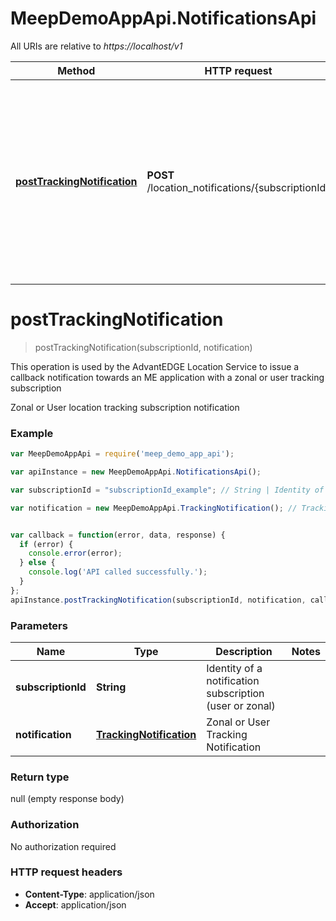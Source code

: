# MeepDemoAppApi.NotificationsApi

All URIs are relative to *https://localhost/v1*

Method | HTTP request | Description
------------- | ------------- | -------------
[**postTrackingNotification**](NotificationsApi.md#postTrackingNotification) | **POST** /location_notifications/{subscriptionId} | This operation is used by the AdvantEDGE Location Service to issue a callback notification towards an ME application with a zonal or user tracking subscription


<a name="postTrackingNotification"></a>
# **postTrackingNotification**
> postTrackingNotification(subscriptionId, notification)

This operation is used by the AdvantEDGE Location Service to issue a callback notification towards an ME application with a zonal or user tracking subscription

Zonal or User location tracking subscription notification

### Example
```javascript
var MeepDemoAppApi = require('meep_demo_app_api');

var apiInstance = new MeepDemoAppApi.NotificationsApi();

var subscriptionId = "subscriptionId_example"; // String | Identity of a notification subscription (user or zonal)

var notification = new MeepDemoAppApi.TrackingNotification(); // TrackingNotification | Zonal or User Tracking Notification


var callback = function(error, data, response) {
  if (error) {
    console.error(error);
  } else {
    console.log('API called successfully.');
  }
};
apiInstance.postTrackingNotification(subscriptionId, notification, callback);
```

### Parameters

Name | Type | Description  | Notes
------------- | ------------- | ------------- | -------------
 **subscriptionId** | **String**| Identity of a notification subscription (user or zonal) | 
 **notification** | [**TrackingNotification**](TrackingNotification.md)| Zonal or User Tracking Notification | 

### Return type

null (empty response body)

### Authorization

No authorization required

### HTTP request headers

 - **Content-Type**: application/json
 - **Accept**: application/json

